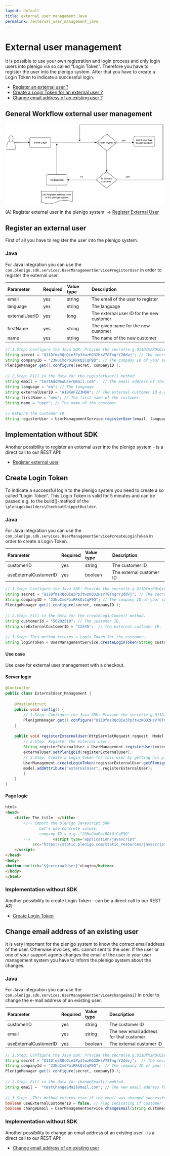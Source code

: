 ```yaml
---
layout: default
title: external user management Java
permalink: /external_user_management_java
---
```


# External user management

It is possible to use your own registration and login process and only login users into plenigo via so called “Login Token”. Therefore you have to register the user into the plenigo system. After that you have to create a Login Token to indicate a successful login.

* [Register an external user ?](https://plenigo.github.io/external_user_management_java#register-an-external-user)
* [Create a Login Token for an external user ? ](https://plenigo.github.io/external_user_management_java#create-login-token)
* [Change email address of an existing user ?](https://plenigo.github.io/external_user_management_java#change-email-address-of-an-existing-user)


## General Workflow external user management 

![General Workflow External User Management](/assets/images/ci/ExternalUser.png)

(A) Register external user in the plenigo system: -> [Register External User](https://api.plenigo.com/#!/external_user_management/registerExternalUser)

## Register an external user 
First of all you have to register the user into the plenigo system.

### Java

For Java integration you can use the `com.plenigo.sdk.services.UserManagementService#registerUser` in order to register the external user.

|Parameter|Required|Value type|Description|
|:--------|:-------|:---------|:----------|
| email     | yes     | string         | The email of the user to register |
| language     | yes     | string         | The language |
| externalUserID       | yes   | long        | The external user ID for the new customer |
| firstName       | yes   | string        | The given name for the new customer |
| name       | yes   | string        | The name of the new customer|

```java
// 1.Step: Configure the Java SDK: Provide the secret(e.g.Q11DfmzRQcQie3Pp3twzKO32HsV78TngrY2ddvj) and the company ID(e.g. 23NuCmdPoiRRkQiCqP9Q) from the plengio backend.
String secret = "Q11DfmzRQcQie3Pp3twzKO32HsV78TngrY2ddvj"; // The secret key of your specific company. 
String companyID = "23NuCmdPoiRRkQiCqP9Q"; // The company ID of your specific company. 
PlenigoManager.get().configure(secret, companyID );

// 2.Step: Fill in the data for the registerUser() method.
String email = "testAddNewUser@mail.com";  // The email address of the customer.
String language = "en"; // The language.
String externalUserID = "A1BKAFZZ3H0H"; // The external customer ID e.g "A1BKAFZZ3H0H" that the customer should have.
String firstName = "new"; // The first name of the customer.
String name = "user"; // The name of the customer.

// Returns the customer ID.
String registerUser = UserManagementService.registerUser(email, language, externalUserID, firstName, name); 
```

## Implementation without SDK 

Another possibility to register an external user into the plenigo system - is a direct call to our REST API:

* [Register external user](https://api.plenigo.com/#!/external_user_management/registerExternalUser)


## Create Login Token 

To indicate a successful login to the plenigo system you need to create a so called “Login Token”. This Login Token is valid for 5 minutes and can be passed e.g. to the build()-method of the `\plenigo\builders\CheckoutSnippetBuilder`.

### Java

For Java integration you can use the `com.plenigo.sdk.services.UserManagementService#createLoginToken` in order to create a Login Token.

|Parameter|Required|Value type|Description|
|:--------|:-------|:---------|:----------|
| customerID     | yes     | string         | The customer ID |
| useExternalCustomerID     | yes     | boolean         | The external customer ID|

```java
// 1.Step: Configure the Java SDK: Provide the secret(e.g.Q11DfmzRQcQie3Pp3twzKO32HsV78TngrY2ddvj) and the company ID(e.g. 23NuCmdPoiRRkQiCqP9Q) from the plengio backend.
String secret = "Q11DfmzRQcQie3Pp3twzKO32HsV78TngrY2ddvj"; // The secret key of your specific company.
String companyID = "23NuCmdPoiRRkQiCqP9Q"; // The company ID of your specific company. 
PlenigoManager.get().configure(secret, companyID );

// 2.Step: Fill in the data for the createLoginToken() method.
String customerId = "56202510"; // The customer ID.
String useExternalCustomerID = "12345";  // The external customer ID.

// 3.Step: This method returns a Login Token for the customer.
String loginToken = UserManagementService.createLoginToken(String customerID, String useExternalCustomerID);
```
#### Use case 

Use case for external user management with a checkout. 

#### Server logic

```java
@Controller
public class ExternalUser_Management {

    @PostConstruct
    public void config() {
        // 1.Step: Configure the Java SDK: Provide the secret(e.g.Q11DfmzRQcQie3Pp3twzKO32HsV78TngrY2ddvj) and the company ID(e.g. 23NuCmdPoiRRkQiCqP9Q) from the plengio backend , in Test Mode(true).
        PlenigoManager.get().configure("Q11DfmzRQcQie3Pp3twzKO32HsV78TngrY2ddvj", "23NuCmdPoiRRkQiCqP9Q", true);
    }
    
    public void registerExternalUser(HttpServletRequest request, Model model, ExternalUser externalUser ) throws PlenigoException, InvalidDataException {
        // 2.Step: Register the external user.
        String registerExternalUser = UserManagement.registerUser(externalUser);
        externalUser.setPlenigoId(registerExternalUser);
        // 3.Step: Create a Login Token for this user by getting his plenigo ID.
        UserManagement.createLoginToken(registerExternalUser.getPlenigoId);
        model.addAttribute("externalUser", registerExternalUser);
        }
    }
}
```

#### Page logic

```html
html>
<head>
    <title> The title  </title>
        <!-- import the plenigo Javascript SDK
               Let's use concrete values:
               company ID = e.g. "23NuCmdPoiRRkQiCqP9Q"
        -->          <script type="application/javascript"
            src="https://static.plenigo.com/static_resources/javascript/23NuCmdPoiRRkQiCqP9Q/plenigo_sdk.min.js" data-lang="en">
    </script>
</head>
<body>
<button onclick="${externalUser}">Login</button>
</body>
</html>

```

### Implementation without SDK 

Another possibility to create Login Token - can be a direct call to our REST API:

* [Create Login Token](https://api.plenigo.com/#!/external_user_management/createLoginToken)

## Change email address of an existing user

It is very important for the plenigo system to know the correct email address of the user. Otherwise invoices, etc. cannot sent to the user. If the user or one of your support agents changes the email of the user in your user management system you have to inform the plenigo system about the changes.


### Java

For Java integration you can use the `com.plenigo.sdk.services.UserManagementService#changeEmail` in order to change the e-mail address of an existing user.

|Parameter|Required|Value type|Description|
|:--------|:-------|:---------|:----------|
| customerID     | yes     | string         | The customer ID |
| email     | yes     | string         | The new email address for that customer |
| useExternalCustomerID    | yes     | boolean         | The external customer ID|

```java
// 1.Step: Configure the Java SDK: Provide the secret(e.g.Q11DfmzRQcQie3Pp3twzKO32HsV78TngrY2ddvj) and the company ID(e.g. 23NuCmdPoiRRkQiCqP9Q) from the plengio backend.
String secret = "Q11DfmzRQcQie3Pp3twzKO32HsV78TngrY2ddvj";  // The secret key of your specific company.
String companyId = "23NuCmdPoiRRkQiCqP9Q";  // The company ID of your specific company.
PlenigoManager.get().configure(secret, companyID );

// 2.Step: Fill in the data for changeEmail() mehtod.
String email =  "testChangeEMail@mail.com"; // The new email address for that customer.

// 3.Step:  This method returns true if the email was changed successfully otherwise it will return false.
boolean useExternalCustomerID = false; // Flag indicating if customer ID sent is the external customer ID.
boolean changeEmail = UserManagementService.changeEmail(String customerID, String email, useExternalCustomerID);
```

### Implementation without SDK

Another possibility to change an email address of an existing user - is a direct call to our REST API:

* [Change email address of an existing user](https://api.plenigo.com/#!/external_user_management/changeExternalUserEmail)
